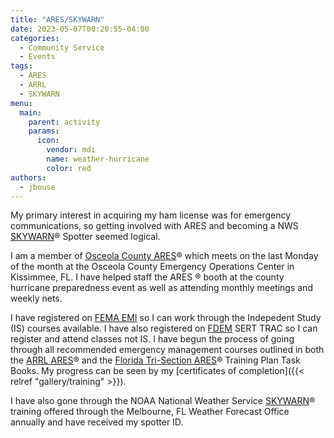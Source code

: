 ```yaml
---
title: "ARES/SKYWARN"
date: 2023-05-07T00:20:55-04:00
categories:
  - Community Service
  - Events
tags:
  - ARES
  - ARRL
  - SKYWARN
menu:
  main:
    parent: activity
    params:
      icon:
        vendor: mdi
        name: weather-hurricane
        color: red
authors:
  - jbouse
---
```


My primary interest in acquiring my ham license was for emergency communications,
so getting involved with ARES and becoming a NWS [SKYWARN]:registered: Spotter seemed logical.

<!--more-->

I am a member of [Osceola County ARES](https://www.osceolacountyares.org/):registered: which meets
on the last Monday of the month at the Osceola County Emergency Operations Center in
Kissimmee, FL. I have helped staff the ARES :registered: booth at the county hurricane preparedness
event as well as attending monthly meetings and weekly nets.

I have registered on [FEMA EMI][FEMA] so I can work through the
Indepedent Study (IS) courses available. I have also registered
on [FDEM] SERT TRAC so I can register and attend classes not IS.
I have begun the process of going through all recommended emergency
management courses outlined in both the [ARRL ARES][ARESPTB]:registered: and the
[Florida Tri-Section ARES][FLARESPTB]:registered: Training Plan Task Books.
My progress can be seen by my [certificates of completion]({{< relref "gallery/training" >}}).

I have also gone through the NOAA National Weather Service [SKYWARN]:registered: training offered through the Melbourne, FL Weather Forecast Office
annually and have received my spotter ID.

[SKYWARN]: https://www.weather.gov/SKYWARN "NOAA NWS SKYWARN"
[ARESPTB]:https://www.arrl.org/files/file/EMCOMM/ARRL-ARES-STANDARDIZED-TRAINING-TASK-BOOK-V2_2_1.pdf "ARRL Standardized Training Plan Task Book"
[FLARESPTB]: https://sflarrl.org/ares/Florida%20ARES%20Training%20Task%20Book%202020.pdf "Florida Tri Section ARES Training Task Book"
[FEMA]: https://training.fema.gov/is/ "FEMA Emergency Management Institute"
[FDEM]: https://trac.floridadisaster.org/ "Florida State Emergency Response Team"
